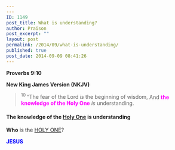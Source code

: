 ```yaml
---
---
ID: 1149
post_title: What is understanding?
author: Praison
post_excerpt: ""
layout: post
permalink: /2014/09/what-is-understanding/
published: true
post_date: 2014-09-09 08:41:26
---
```

<p class="passage-display"><strong><span class="passage-display-bcv">Proverbs 9:10</span></strong></p>
<p class="passage-display"><strong><span class="passage-display-version">New King James Version (NKJV)</span></strong></p>

<div class="poetry top-1">
<blockquote>
<p class="line"><span id="en-NKJV-16649" class="text Prov-9-10"><sup class="versenum">10 </sup>“The fear of the <span class="small-caps">Lord</span> <i>is</i> the beginning of wisdom,</span>
<span class="text Prov-9-10">And <span style="color: #ff00ff;"><strong>the knowledge of the Holy One</strong></span> <i>is</i> understanding.</span></p>
</blockquote>
<h4 class="line">The knowledge of the <span style="text-decoration: underline;">Holy One</span> is understanding</h4>
<p class="line"><strong>Who</strong> is the <span style="text-decoration: underline;">HOLY ONE</span>?</p>
<p class="line"><span style="color: #0000ff;"><strong>JESUS</strong></span></p>

</div>